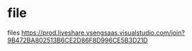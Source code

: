 # file
files
https://prod.liveshare.vsengsaas.visualstudio.com/join?9B472BA802513B6CE2D86F8D996CE5B3D21D

